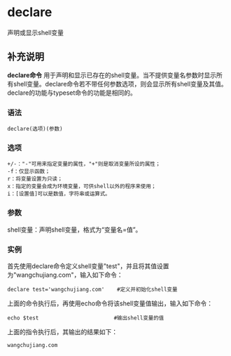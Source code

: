 declare
===

声明或显示shell变量

## 补充说明

**declare命令** 用于声明和显示已存在的shell变量。当不提供变量名参数时显示所有shell变量。declare命令若不带任何参数选项，则会显示所有shell变量及其值。declare的功能与typeset命令的功能是相同的。

### 语法  

```
declare(选项)(参数)
```

### 选项  

```
+/-："-"可用来指定变量的属性，"+"则是取消变量所设的属性；
-f：仅显示函数；
r：将变量设置为只读；
x：指定的变量会成为环境变量，可供shell以外的程序来使用；
i：[设置值]可以是数值，字符串或运算式。
```

### 参数  

shell变量：声明shell变量，格式为“变量名=值”。

### 实例  

首先使用declare命令定义shell变量"test"，并且将其值设置为"wangchujiang.com"，输入如下命令：

```
declare test='wangchujiang.com'    #定义并初始化shell变量
```

上面的命令执行后，再使用echo命令将该shell变量值输出，输入如下命令：

```
echo $test                        #输出shell变量的值
```

上面的指令执行后，其输出的结果如下：

```
wangchujiang.com
```


<!-- Linux命令行搜索引擎：https://jaywcjlove.github.io/linux-command/ -->